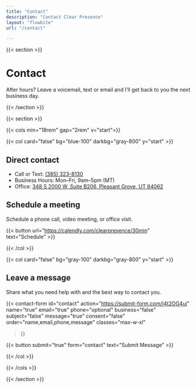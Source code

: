 ```yaml
---
title: "Contact"
description: "Contact Clear Presence"
layout: "flowbite"
url: "/contact"

---
```


{{< section >}}

# Contact

After hours? Leave a voicemail, text or email and I'll get back to you the next business day.

{{< /section >}}

{{< section >}}

{{< cols min="18rem" gap="2rem" v="start">}}

{{< col card="false" bg="blue-100" darkbg="gray-800" y="start" >}}

## Direct contact

- Call or Text: <a href="tel:+13853238130">(385) 323-8130</a>
- Business Hours: Mon–Fri, 9am–5pm (MT)
- Office: <a href="https://www.google.com/maps/place/348+S+2000+W+b206,+Pleasant+Grove,+UT+84062" target="_blank" rel="noopener">348 S 2000 W, Suite B206, Pleasant Grove, UT 84062</a>

## Schedule a meeting

Schedule a phone call, video meeting, or office visit.

{{< button url="https://calendly.com/clearpresence/30min" text="Schedule" >}}


{{< /col >}}

{{< col card="false" bg="gray-100" darkbg="gray-800" y="start" >}}


## Leave a message

Share what you need help with and the best way to contact you.

{{< contact-form
	id="contact"
	action="https://submit-form.com/I4t2OG4uj"
	name="true"
	email="true"
	phone="optional"
	business="false"
	subject="false"
	message="true"
	consent="false"
	order="name,email,phone,message"
	classes="max-w-xl"
>}}

{{< button submit="true" form="contact" text="Submit Message" >}}


{{< /col >}}

{{< /cols >}}

{{< /section >}}
